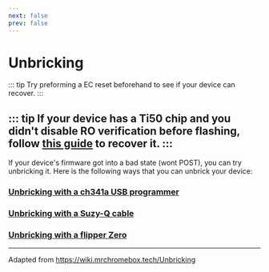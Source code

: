 ```yaml
---
next: false
prev: false
---
```

# Unbricking

::: tip
Try preforming a EC reset beforehand to see if your device can recover.
:::

::: tip
If your device has a Ti50 chip and you didn't disable RO verification before flashing, follow [this guide](../firmware/ti50-ap-ro.md#recovering-a-device-bricked-due-to-ro-verification) to recover it.
:::
---
If your device's firmware got into a bad state (wont POST), you can try unbricking it.
Here is the following ways that you can unbrick your device:

### [Unbricking with a ch341a USB programmer](unbrick-ch341a)
### [Unbricking with a Suzy-Q cable](unbrick-suzyq)
### [Unbricking with a flipper Zero](unbrick-flipper)

---

Adapted from <a href="https://wiki.mrchromebox.tech/Unbricking">https://wiki.mrchromebox.tech/Unbricking</a>
